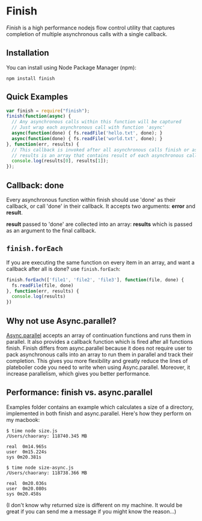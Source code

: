 # Finish

*Finish* is a high performance nodejs flow control utility that captures completion of multiple asynchronous calls with a single callback.

## Installation
You can install using Node Package Manager (npm):

    npm install finish

## Quick Examples
```javascript
var finish = require("finish");
finish(function(async) {
  // Any asynchronous calls within this function will be captured
  // Just wrap each asynchronous call with function 'async'
  async(function(done) { fs.readFile('hello.txt', done); }
  async(function(done) { fs.readFile('world.txt', done); }
}, function(err, results) {
  // This callback is invoked after all asynchronous calls finish or as soon as an error occurs
  // results is an array that contains result of each asynchronous call
  console.log(results[0], results[1]);
});
```

## Callback: done

Every asynchronous function within finish should use 'done' as their callback, or call 'done' in their callback. It accepts two arguments: __error__ and __result__.

__result__ passed to 'done' are collected into an array: __results__ which is passed as an argument to the final callback.

## `finish.forEach`

If you are executing the same function on every item in an array, and want a callback after all is done? use `finish.forEach`:

```javascript
finish.forEach(['file1', 'file2', 'file3'], function(file, done) { 
  fs.readFile(file, done)
}, function(err, results) {
  console.log(results)
})
```

## Why not use Async.parallel?

[Async.parallel](http://github.com/caolan/async#parallel) accepts an array of continuation functions and runs them in parallel. It also provides a callback function which is fired after all functions finish. 
Finish differs from async.parallel because it does not require user to pack asynchronous calls into an array to run them in parallel and track their completion. This gives you more flexibility and greatly reduce the lines of plateboiler code you need to write when using Async.parallel.
Moreover, it increase parallelism, which gives you better performance.

## Performance: finish vs. async.parallel

Examples folder contains an example which calculates a size of a directory, implemented in both finish and async.parallel.
Here's how they perform on my macbook:

    $ time node size.js 
    /Users/chaorany: 118740.345 MB

    real  0m14.965s
    user  0m15.224s
    sys 0m20.381s
    
    $ time node size-async.js 
    /Users/chaorany: 118738.366 MB

    real  0m20.036s
    user  0m20.080s
    sys 0m20.458s

(I don't know why returned size is different on my machine. It would be great if you can send me a message if you might know the reason...)

